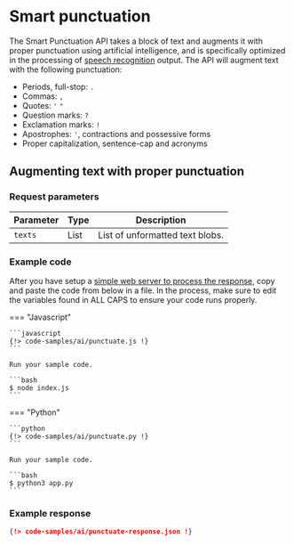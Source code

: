 # Smart punctuation

The Smart Punctuation API takes a block of text and augments it with proper punctuation using artificial intelligence, and is specifically optimized in the processing of [speech recognition](../text-to-speech/) output. The API will augment text with the following punctuation:

* Periods, full-stop: `.`
* Commas: `,`
* Quotes: `'` `"`
* Question marks: `?`
* Exclamation marks: `!`
* Apostrophes: `'`, contractions and possessive forms
* Proper capitalization, sentence-cap and acronyms

## Augmenting text with proper punctuation

### Request parameters

| Parameter | Type        | Description                     |
| --------- | ----------- | ------------------------------- |
| `texts`   | List        | List of unformatted text blobs. |

### Example code

After you have setup a [simple web server to process the response](../asynchronous-responses/), copy and paste the code from below in a file. In the process, make sure to edit the variables found in ALL CAPS to ensure your code runs properly. 

=== "Javascript"

    ```javascript
    {!> code-samples/ai/punctuate.js !}
    ```

    Run your sample code.

    ```bash
    $ node index.js
    ```

=== "Python"

    ```python
    {!> code-samples/ai/punctuate.py !}
    ```

    Run your sample code.
    
    ```bash
    $ python3 app.py
    ```

### Example response

```json
{!> code-samples/ai/punctuate-response.json !}
```

